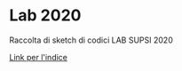 # Lab 2020

Raccolta di sketch di codici
LAB SUPSI 2020

<!-- [Link all'indice](https://lorenzo-bedetti.github.io/Lab-2020/) -->
[Link per l'indice](https://lorenzo-bedetti.github.io/Lab-2020/)
